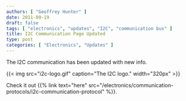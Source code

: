 ```yaml
---
authors: [ "Geoffrey Hunter" ]
date: 2011-09-19
draft: false
tags: [ "electronics", "updates", "I2C", "communication bus" ]
title: I2C Communication Page Updated
type: post
categories: [ "Electronics", "Updates" ]
---
```


The I2C communication has been updated with new info.

{{< img src="i2c-logo.gif" caption="The I2C logo."  width="320px" >}}

Check it out {{% link text="here" src="/electronics/communication-protocols/i2c-communication-protocol" %}}.
